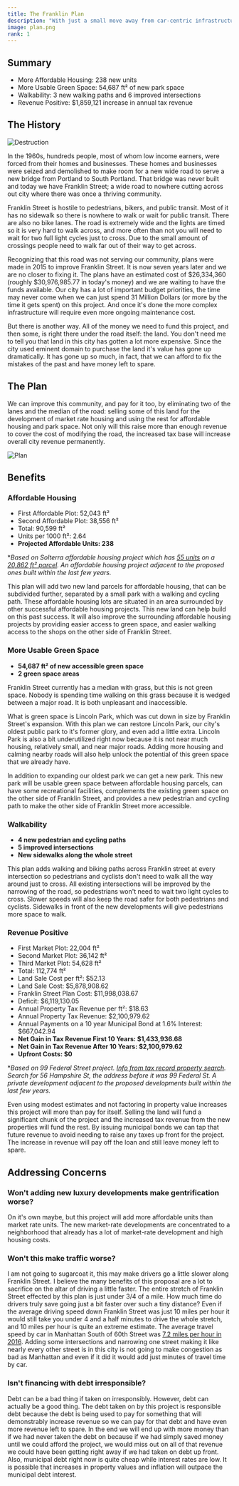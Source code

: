 ```yaml
---
title: The Franklin Plan
description: "With just a small move away from car-centric infrastructure we can provide more affordable housing, get more usable green space, make our community more walkable, and make money doing it!"
image: plan.png
rank: 1
---
```


## Summary

- More Affordable Housing: 238 new units
- More Usable Green Space: 54,687 ft² of new park space
- Walkability: 3 new walking paths and 6 improved intersections
- Revenue Positive: $1,859,121 increase in annual tax revenue

## The History

<p class="text-center"><img src="/MiddleFranklin1969_web.jpg" alt="Destruction"/></p>

In the 1960s, hundreds people, most of whom low income earners, were forced from their homes and businesses. These homes and businesses were seized and demolished to make room for a new wide road to serve a new bridge from Portland to South Portland. That bridge was never built and today we have Franklin Street; a wide road to nowhere cutting across out city where there was once a thriving community.

Franklin Street is hostile to pedestrians, bikers, and public transit. Most of it has no sidewalk so there is nowhere to walk or wait for public transit. There are also no bike lanes. The road is extremely wide and the lights are timed so it is very hard to walk across, and more often than not you will need to wait for two full light cycles just to cross. Due to the small amount of crossings people need to walk far out of their way to get across.

Recognizing that this road was not serving our community, plans were made in 2015 to improve Franklin Street. It is now seven years later and we are no closer to fixing it. The plans have an estimated cost of $26,334,360 (roughly $30,976,985.77 in today's money) and we are waiting to have the funds available. Our city has a lot of important budget priorities, the time may never come when we can just spend 31 Million Dollars (or more by the time it gets spent) on this project. And once it's done the more complex infrastructure will require even more ongoing maintenance cost.

But there is another way. All of the money we need to fund this project, and then some, is right there under the road itself: the land. You don't need me to tell you that land in this city has gotten a lot more expensive. Since the city used eminent domain to purchase the land it's value has gone up dramatically. It has gone up so much, in fact, that we can afford to fix the mistakes of the past and have money left to spare.

## The Plan

We can improve this community, and pay for it too, by eliminating two of the lanes and the median of the road: selling some of this land for the development of market rate housing and using the rest for affordable housing and park space. Not only will this raise more than enough revenue to cover the cost of modifying the road, the increased tax base will increase overall city revenue permanently.

<p class="text-center"><img src="/plan.png" alt="Plan"/></p>

## Benefits

### Affordable Housing

- First Affordable Plot: 52,043 ft²
- Second Affordable Plot: 38,556 ft²
- Total: 90,599 ft²
- Units per 1000 ft²: 2.64
- **Projected Affordable Units: 238**

**Based on Solterra affordable housing project which has [55 units](https://bangordailynews.com/2020/11/18/bdn-maine/portland-housing-authority-announces-completion-of-solterra-at-58-boyd-street/) on a [20,862 ft² parcel](https://portlandme.maps.arcgis.com/apps/webappviewer/index.html?id=6208128831ea40c7a7c432317527336b). An affordable housing project adjacent to the proposed ones built within the last few years.*

This plan will add two new land parcels for affordable housing, that can be subdivided further, separated by a small park with a walking and cycling path. These affordable housing lots are situated in an area surrounded by other successful affordable housing projects. This new land can help build on this past success. It will also improve the surrounding affordable housing projects by providing easier access to green space, and easier walking access to the shops on the other side of Franklin Street.

### More Usable Green Space

- **54,687 ft² of new accessible green space**
- **2 green space areas**

Franklin Street currently has a median with grass, but this is not green space. Nobody is spending time walking on this grass because it is wedged between a major road. It is both unpleasant and inaccessible.

What is green space is Lincoln Park, which was cut down in size by Franklin Street's expansion. With this plan we can restore Lincoln Park, our city's oldest public park to it's former glory, and even add a little extra. Lincoln Park is also a bit underutilized right now because it is not near much housing, relatively small, and near major roads. Adding more housing and calming nearby roads will also help unlock the potential of this green space that we already have.

In addition to expanding our oldest park we can get a new park. This new park will be usable green space between affordable housing parcels, can have some recreational facilities, complements the existing green space on the other side of Franklin Street, and provides a new pedestrian and cycling path to make the other side of Franklin Street more accessible.

### Walkability

- **4 new pedestrian and cycling paths**
- **5 improved intersections**
- **New sidewalks along the whole street**

This plan adds walking and biking paths across Franklin street at every intersection so pedestrians and cyclists don't need to walk all the way around just to cross. All existing intersections will be improved by the narrowing of the road, so pedestrians won't need to wait two light cycles to cross. Slower speeds will also keep the road safer for both pedestrians and cyclists. Sidewalks in front of the new developments will give pedestrians more space to walk.

### Revenue Positive

- First Market Plot: 22,004 ft²
- Second Market Plot: 36,142 ft²
- Third Market Plot: 54,628 ft²
- Total: 112,774 ft²
- Land Sale Cost per ft²: $52.13
- Land Sale Cost: $5,878,908.62
- Franklin Street Plan Cost: $11,998,038.67
- Deficit: $6,119,130.05
- Annual Property Tax Revenue per ft²: $18.63
- Annual Property Tax Revenue: $2,100,979.62
- Annual Payments on a 10 year Municipal Bond at 1.6% Interest: $667,042.94
- **Net Gain in Tax Revenue First 10 Years: $1,433,936.68**
- **Net Gain in Tax Revenue After 10 Years: $2,100,979.62**
- **Upfront Costs: $0**

**Based on 99 Federal Street project. [Info from tax record property search](https://assessors.portlandmaine.gov/Search/commonsearch.aspx?mode=realprop). Search for 56 Hampshire St, the address before it was 99 Federal St. A private development adjacent to the proposed developments built within the last few years.*

Even using modest estimates and not factoring in property value increases this project will more than pay for itself. Selling the land will fund a significant chunk of the project and the increased tax revenue from the new properties will fund the rest. By issuing municipal bonds we can tap that future revenue to avoid needing to raise any taxes up front for the project. The increase in revenue will pay off the loan and still leave money left to spare.

## Addressing Concerns

### Won't adding new luxury developments make gentrification worse?

On it's own maybe, but this project will add more affordable units than market rate units. The new market-rate developments are concentrated to a neighborhood that already has a lot of market-rate development and high housing costs.

### Won't this make traffic worse?

I am not going to sugarcoat it, this may make drivers go a little slower along Franklin Street. I believe the many benefits of this proposal are a lot to sacrifice on the altar of driving a little faster. The entire stretch of Franklin Street effected by this plan is just under 3/4 of a mile. How much time do drivers truly save going just a bit faster over such a tiny distance? Even if the average driving speed down Franklin Street was just 10 miles per hour it would still take you under 4 and a half minutes to drive the whole stretch, and 10 miles per hour is quite an extreme estimate. The average travel speed by car in Manhattan South of 60th Street was [7.2 miles per hour in 2016](https://www.nyc.gov/html/dot/downloads/pdf/mobility-report-2018-screen-optimized.pdf). Adding some intersections and narrowing one street making it like nearly every other street is in this city is not going to make congestion as bad as Manhattan and even if it did it would add just minutes of travel time by car.

### Isn't financing with debt irresponsible?

Debt can be a bad thing if taken on irresponsibly. However, debt can actually be a good thing. The debt taken on by this project is responsible debt because the debt is being used to pay for something that will demonstrably increase revenue so we can pay for that debt and have even more revenue left to spare. In the end we will end up with more money than if we had never taken the debt on because if we had simply saved money until we could afford the project, we would miss out on all of that revenue we could have been getting right away if we had taken on debt up front. Also, municipal debt right now is quite cheap while interest rates are low. It is possible that increases in property values and inflation will outpace the municipal debt interest. 
